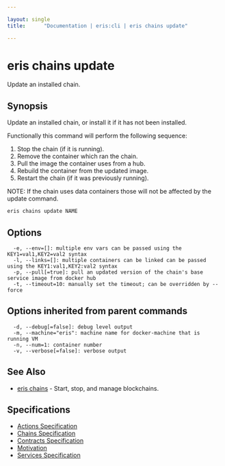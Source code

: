 ```yaml
---

layout: single
title:      "Documentation | eris:cli | eris chains update"

---
```


# eris chains update

Update an installed chain.

## Synopsis

Update an installed chain, or install it if it has not been installed.

Functionally this command will perform the following sequence:

1. Stop the chain (if it is running).
2. Remove the container which ran the chain.
3. Pull the image the container uses from a hub.
4. Rebuild the container from the updated image.
5. Restart the chain (if it was previously running).

NOTE: If the chain uses data containers those will not be affected
by the update command.


```bash
eris chains update NAME
```

## Options

```
  -e, --env=[]: multiple env vars can be passed using the KEY1=val1,KEY2=val2 syntax
  -l, --links=[]: multiple containers can be linked can be passed using the KEY1:val1,KEY2:val2 syntax
  -p, --pull[=true]: pull an updated version of the chain's base service image from docker hub
  -t, --timeout=10: manually set the timeout; can be overridden by --force
```

## Options inherited from parent commands

```
  -d, --debug[=false]: debug level output
  -m, --machine="eris": machine name for docker-machine that is running VM
  -n, --num=1: container number
  -v, --verbose[=false]: verbose output
```

## See Also

* [eris chains](/docs/documentation/cli/0.11.0/eris_chains/)	 - Start, stop, and manage blockchains.

## Specifications

* [Actions Specification](/docs/documentation/cli/0.11.0/actions_specification/)
* [Chains Specification](/docs/documentation/cli/0.11.0/chains_specification/)
* [Contracts Specification](/docs/documentation/cli/0.11.0/contracts_specification/)
* [Motivation](/docs/documentation/cli/0.11.0/motivation/)
* [Services Specification](/docs/documentation/cli/0.11.0/services_specification/)


